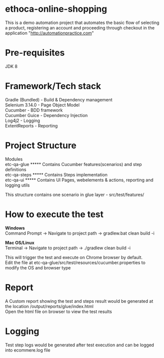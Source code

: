 # ethoca-online-shopping
This is a demo automation project that automates the basic flow of selecting a product, registering an account and proceeding through checkout in the application "http://automationpractice.com"

Pre-requisites
==============
JDK 8

Framework/Tech stack
====================
Gradle (Bundled) - Build & Dependency management <br/>
Selenium 3.14.0 - Page Object Model<br/>
Cucumber - BDD framework<br/>
Cucumber Guice - Dependency Injection<br/>
Log4j2 - Logging<br/>
ExtentReports - Reporting<br/>

Project Structure
=================
Modules <br/>
etc-qa-glue  ***** Contains Cucumber features(scenarios) and step definitions <br/>
etc-qa-steps ***** Contains Steps implementation  <br/>
etc-qa-ui    ***** Contains UI Pages, webelements & actions, reporting and logging utils  <br/>

This structure contains one scenario in glue layer - src/test/features/  <br/>

How to execute the test
=======================
<b>Windows </b><br/>
Command Prompt -> Navigate to project path -> gradlew.bat clean build -i <br/>

<b>Mac OS/Linux </b><br/>
Terminal -> Navigate to project path -> ./gradlew clean build -i <br/>

This will trigger the test and execute on Chrome browser by default.  <br/>
Edit the file at etc-qa-glue/src/test/resources/cucumber.properties to modify the OS and browser type  <br/>

Report
======
A Custom report showing the test and steps result would be generated at the location /output/reports/glue/index.html  <br/>
Open the html file on browser to view the test results  <br/>

Logging
=======
Test step logs would be generated after test execution and can be logged into ecommere.log file  <br/>

